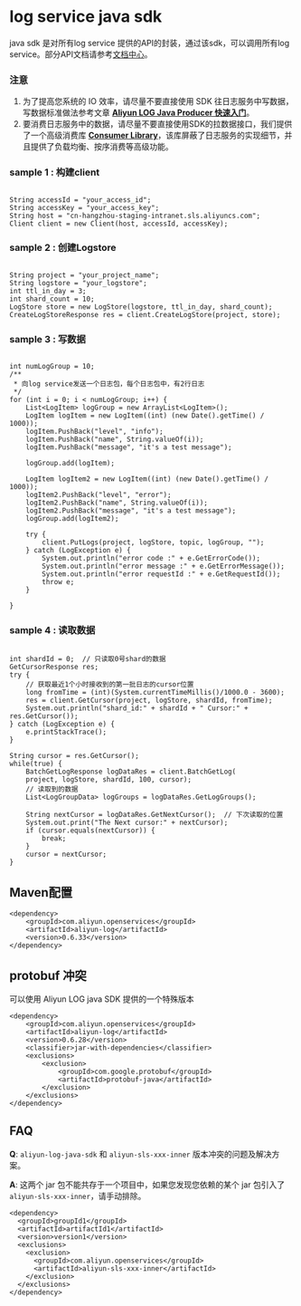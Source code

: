 # log service java sdk
java sdk 是对所有log service 提供的API的封装，通过该sdk，可以调用所有log service。部分API文档请参考[文档中心](https://help.aliyun.com/document_detail/29007.html)。 
### 注意
1. 为了提高您系统的 IO 效率，请尽量不要直接使用 SDK 往日志服务中写数据，写数据标准做法参考文章 [**Aliyun LOG Java Producer 快速入门**](https://yq.aliyun.com/articles/682761)。
2. 要消费日志服务中的数据，请尽量不要直接使用SDK的拉数据接口，我们提供了一个高级消费库 [**Consumer Library**](https://help.aliyun.com/document_detail/28998.html)，该库屏蔽了日志服务的实现细节，并且提供了负载均衡、按序消费等高级功能。

### sample 1 : 构建client
```

String accessId = "your_access_id";
String accessKey = "your_access_key";
String host = "cn-hangzhou-staging-intranet.sls.aliyuncs.com";
Client client = new Client(host, accessId, accessKey);

```

### sample 2 : 创建Logstore
```

String project = "your_project_name";
String logstore = "your_logstore";
int ttl_in_day = 3;
int shard_count = 10;
LogStore store = new LogStore(logstore, ttl_in_day, shard_count);
CreateLogStoreResponse res = client.CreateLogStore(project, store);

```

### sample 3 : 写数据
```

int numLogGroup = 10;
/**
 * 向log service发送一个日志包，每个日志包中，有2行日志
 */
for (int i = 0; i < numLogGroup; i++) {
    List<LogItem> logGroup = new ArrayList<LogItem>();
    LogItem logItem = new LogItem((int) (new Date().getTime() / 1000));
    logItem.PushBack("level", "info");
    logItem.PushBack("name", String.valueOf(i));
    logItem.PushBack("message", "it's a test message");

    logGroup.add(logItem);

    LogItem logItem2 = new LogItem((int) (new Date().getTime() / 1000));
    logItem2.PushBack("level", "error");
    logItem2.PushBack("name", String.valueOf(i));
    logItem2.PushBack("message", "it's a test message");
    logGroup.add(logItem2);

    try {
        client.PutLogs(project, logStore, topic, logGroup, "");
    } catch (LogException e) {
        System.out.println("error code :" + e.GetErrorCode());
        System.out.println("error message :" + e.GetErrorMessage());
        System.out.println("error requestId :" + e.GetRequestId());
        throw e;
    }

}

```

### sample 4 : 读取数据
```

int shardId = 0;  // 只读取0号shard的数据
GetCursorResponse res;
try {
    // 获取最近1个小时接收到的第一批日志的cursor位置
    long fromTime = (int)(System.currentTimeMillis()/1000.0 - 3600);
    res = client.GetCursor(project, logStore, shardId, fromTime);
    System.out.println("shard_id:" + shardId + " Cursor:" + res.GetCursor());
} catch (LogException e) {
    e.printStackTrace();
}

String cursor = res.GetCursor();
while(true) {
    BatchGetLogResponse logDataRes = client.BatchGetLog(
    project, logStore, shardId, 100, cursor);
    // 读取到的数据
    List<LogGroupData> logGroups = logDataRes.GetLogGroups();

    String nextCursor = logDataRes.GetNextCursor();  // 下次读取的位置
    System.out.print("The Next cursor:" + nextCursor);
    if (cursor.equals(nextCursor)) {
        break;
    }
    cursor = nextCursor;
}

```

## Maven配置
```
<dependency>
    <groupId>com.aliyun.openservices</groupId>
    <artifactId>aliyun-log</artifactId>
    <version>0.6.33</version>
</dependency>
```

## protobuf 冲突
可以使用 Aliyun LOG java SDK 提供的一个特殊版本
```
<dependency>
    <groupId>com.aliyun.openservices</groupId>
    <artifactId>aliyun-log</artifactId>
    <version>0.6.28</version>
    <classifier>jar-with-dependencies</classifier>
    <exclusions>
        <exclusion>
            <groupId>com.google.protobuf</groupId>
            <artifactId>protobuf-java</artifactId>
        </exclusion>
    </exclusions>
</dependency>
```

## FAQ
**Q**: `aliyun-log-java-sdk` 和 `aliyun-sls-xxx-inner` 版本冲突的问题及解决方案。

**A**: 这两个 jar 包不能共存于一个项目中，如果您发现您依赖的某个 jar 包引入了 `aliyun-sls-xxx-inner`，请手动排除。
```
<dependency>
  <groupId>groupId1</groupId>
  <artifactId>artifactId1</artifactId>
  <version>version1</version>
  <exclusions>
    <exclusion>
      <groupId>com.aliyun.openservices</groupId>
      <artifactId>aliyun-sls-xxx-inner</artifactId>
    </exclusion>
  </exclusions>
</dependency>
```
